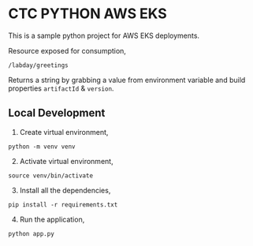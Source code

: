 # CTC PYTHON AWS EKS

This is a sample python project for AWS EKS deployments.

Resource exposed for consumption,

`/labday/greetings`

Returns a string by grabbing a value from environment variable and build properties `artifactId` & `version`.

## Local Development

1. Create virtual environment,

```
python -m venv venv
```

2. Activate virtual environment,

```
source venv/bin/activate
```

3. Install all the dependencies,

```
pip install -r requirements.txt
```

4. Run the application,

```
python app.py
```